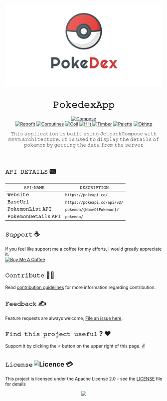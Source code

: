 ![cover](https://github.com/devrath/PokedexApp/blob/main/Assets/pokedex-banner.png)

<h1 align="center">𝙿𝚘𝚔𝚎𝚍𝚎𝚡𝙰𝚙𝚙</h1>

<p align="center">
 <a href="https://developer.android.com/jetpack/compose?gclid=Cj0KCQiAw8OeBhCeARIsAGxWtUw2SojaB2_FaWPo-5N7mF7XpiywxLMtbSsSEU4tioR1McTBLk9MnAQaAlXSEALw_wcB&gclsrc=aw.ds"><img alt="Compose" src="https://img.shields.io/badge/jetpack%20Compose-1.3.3-blue"/></a></br> 
  <a href="https://square.github.io/retrofit/"><img alt="Retrofit" src="https://img.shields.io/badge/Retrofit-2.9.0-brightgreen"/></a> 
  <a href="https://kotlinlang.org/docs/coroutines-overview.html"><img alt="Coroutines" src="https://img.shields.io/badge/Coroutines-1.6.4-yellow"/></a> 
  <a href="https://coil-kt.github.io/coil/"><img alt="Coil" src="https://img.shields.io/badge/Coil-1.6.4-orange"/></a> 
  <a href="https://developer.android.com/training/dependency-injection/hilt-android"><img alt="Hilt" src="https://img.shields.io/badge/Hilt-2.44-red"/>
  </a>
  <a href="https://github.com/JakeWharton/timber"><img alt="Timber" src="https://img.shields.io/badge/Timber-5.0.1-yellowgreen"/></a> 
  <a href="https://developer.android.com/reference/androidx/palette/graphics/Palette"><img alt="Palette" src="https://img.shields.io/badge/Android%20palette-1.0.0-lightgrey"/></a> 
  <a href="https://square.github.io/okhttp/"><img alt="Okhttp" src="https://img.shields.io/badge/Okhttp-5.0.0--alpha.2-green"/></a> 
</p>



<p align="center">  𝚃𝚑𝚒𝚜 𝚊𝚙𝚙𝚕𝚒𝚌𝚊𝚝𝚒𝚘𝚗 𝚒𝚜 𝚋𝚞𝚒𝚕𝚝 𝚞𝚜𝚒𝚗𝚐 𝙹𝚎𝚝𝚙𝚊𝚌𝚔𝙲𝚘𝚖𝚙𝚘𝚜𝚎 𝚠𝚒𝚝𝚑 𝚖𝚟𝚟𝚖 𝚊𝚛𝚌𝚑𝚒𝚝𝚎𝚌𝚝𝚞𝚛𝚎. 𝙸𝚝 𝚒𝚜 𝚞𝚜𝚎𝚍 𝚝𝚘 𝚍𝚒𝚜𝚙𝚕𝚊𝚢 𝚝𝚑𝚎 𝚍𝚎𝚝𝚊𝚒𝚕𝚜 𝚘𝚏 𝚙𝚘𝚔𝚎𝚖𝚘𝚗 𝚋𝚢 𝚐𝚎𝚝𝚝𝚒𝚗𝚐 𝚝𝚑𝚎 𝚍𝚊𝚝𝚊 𝚏𝚛𝚘𝚖 𝚝𝚑𝚎 𝚜𝚎𝚛𝚟𝚎𝚛</p>
</br>



## **`𝙰𝙿𝙸 𝙳𝙴𝚃𝙰𝙸𝙻𝚂`** 📟
| `𝙰𝙿𝙸-𝙽𝙰𝙼𝙴` | `𝙳𝙴𝚂𝙲𝚁𝙸𝙿𝚃𝙸𝙾𝙽` |
| ---------- | ------------- |
| **𝚆𝚎𝚋𝚜𝚒𝚝𝚎** | `https://pokeapi.co/` |
| **𝙱𝚊𝚜𝚎𝚄𝚛𝚕** | `https://pokeapi.co/api/v2/` |
| **𝙿𝚘𝚔𝚎𝚖𝚘𝚗𝙻𝚒𝚜𝚝 𝙰𝙿𝙸** | `pokemon/{NameOfPokemon}/` |
| **𝙿𝚘𝚔𝚎𝚖𝚘𝚗𝙳𝚎𝚝𝚊𝚒𝚕𝚜 𝙰𝙿𝙸** | `pokemon/` |


## **`𝚂𝚞𝚙𝚙𝚘𝚛𝚝`** ☕
If you feel like support me a coffee for my efforts, I would greatly appreciate it.</br>
<a href="https://www.buymeacoffee.com/devrath" target="_blank"><img src="https://www.buymeacoffee.com/assets/img/custom_images/yellow_img.png" alt="Buy Me A Coffee" style="height: 41px !important;width: 174px !important;box-shadow: 0px 3px 2px 0px rgba(190, 190, 190, 0.5) !important;-webkit-box-shadow: 0px 3px 2px 0px rgba(190, 190, 190, 0.5) !important;" ></a>

## **`𝙲𝚘𝚗𝚝𝚛𝚒𝚋𝚞𝚝𝚎`** 🙋‍♂️
Read [contribution guidelines](CONTRIBUTING.md) for more information regarding contribution.

## **`𝙵𝚎𝚎𝚍𝚋𝚊𝚌𝚔`** ✍️ 
Feature requests are always welcome, [File an issue here](https://github.com/devrath/PokedexApp/issues/new).

## **`𝙵𝚒𝚗𝚍 𝚝𝚑𝚒𝚜 𝚙𝚛𝚘𝚓𝚎𝚌𝚝 𝚞𝚜𝚎𝚏𝚞𝚕`** ? ❤️
Support it by clicking the ⭐ button on the upper right of this page. ✌️

## **`𝙻𝚒𝚌𝚎𝚗𝚜𝚎`** ![Licence](https://img.shields.io/github/license/google/docsy) :credit_card:
This project is licensed under the Apache License 2.0 - see the [LICENSE](https://github.com/devrath/PokedexApp/blob/main/LICENSE) file for details


<p align="center">
<a><img src="https://forthebadge.com/images/badges/built-for-android.svg"></a>
</p>
